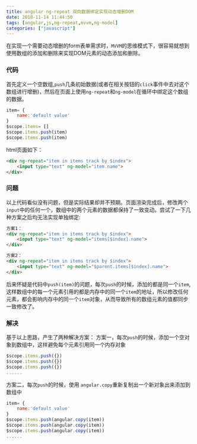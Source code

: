 ```yaml
---
title: angular ng-repeat 双向数据绑定实现动态增删DOM
date: 2018-11-14 11:44:50
tags: [angular,js,ng-repeat,mvvm,ng-model]
categories: ["javascript"]
---
```

在实现一个需要动态增删的form表单需求时，`MVVM`的思维模式下，很容易就想到使用数组的添加和删除来实现DOM元素的动态添加和删除。

<!-- more -->
### 代码
首先定义一个空数组,`push`几条初始数据(或者在相关按钮的`click`事件中去对这个数组进行增删)，然后在页面上使用`ng-repeat`和`ng-model`在循环中绑定这个数组的数据。
```js
item= {
	name:'default value'
}
$scope.items= []
$scope.items.push(item)
$scope.items.push(item)
```
html页面如下：
```html
<div ng-repeat="item in items track by $index">
	<input type="text" ng-model="item.name">
</div>

```
### 问题
以上代码看似没有问题，但是实际结果却并不预期。页面渲染完成后，修改两个`input`中的任何一个，数组中的两个元素的数据都保持了一致变动。尝试了一下几种方案之后均无法实现单独绑定:
```html
方案1：
<div ng-repeat="item in items track by $index">
	<input type="text" ng-model="items[$index].name">
</div>

方案2：
<div ng-repeat="item in items track by $index">
	<input type="text" ng-model="$parent.items[$index].name">
</div>
```
后来怀疑是代码中`push(item)`的问题，每次`push`的时候，添加的都是同一个`item`,这样数组中的每一个元素引用的都是内存中的同一个`item`的地址，所以修改任何元素，都会影响内存中的同一个`item`对象，从而导致所有的数组元素的值都同步一致修改了。

### 解决
基于以上思路，产生了两种解决方案：
方案一，每次`push`的时候，添加一个空对象到数组中，这样避免每个元素引用同一个内存对象
```js
$scope.items.push({})
$scope.items.push({})
$scope.items.push({})
......
```
方案二，每次`push`的时候，使用 `angular.copy`重新复制出一个新对象出来添加到数组中
```js
item= {
	name:'default value'
}
$scope.items.push(angular.copy(item))
$scope.items.push(angular.copy(item))
$scope.items.push(angular.copy(item))
......
```